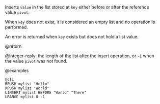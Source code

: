 Inserts `value` in the list stored at `key` either before or after the reference
value `pivot`.

When `key` does not exist, it is considered an empty list and no operation is
performed.

An error is returned when `key` exists but does not hold a list value.

@return

@integer-reply: the length of the list after the insert operation, or `-1` when
the value `pivot` was not found.

@examples

    @cli
    RPUSH mylist "Hello"
    RPUSH mylist "World"
    LINSERT mylist BEFORE "World" "There"
    LRANGE mylist 0 -1

